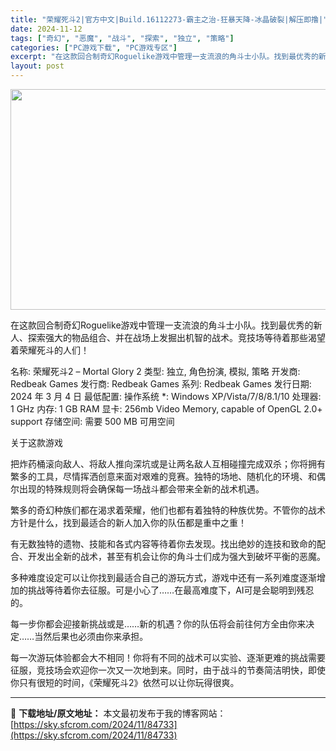 ```yaml
---
title: "荣耀死斗2|官方中文|Build.16112273-霸主之治-狂暴天降-冰晶破裂|解压即撸|"
date: 2024-11-12
tags: ["奇幻", "恶魔", "战斗", "探索", "独立", "策略"]
categories: ["PC游戏下载", "PC游戏专区"]
excerpt: "在这款回合制奇幻Roguelike游戏中管理一支流浪的角斗士小队。找到最优秀的新人、探索强大的物品组合、并在战场上发掘出机智的战术。竞技场等待着那些渴望着荣耀死斗的人们！ 名称: 荣耀死斗2 – Mortal Glory 2 类型: 独立, 角色扮演, 模拟, 策略 开发商: Redbeak Gam&hellip;"
layout: post
---
```


<img class="aligncenter size-full wp-image-84722" src="https://sky.sfcrom.com/wp-content/uploads/2024/11/2024111211333479.webp" alt="" width="616" height="353" />

在这款回合制奇幻Roguelike游戏中管理一支流浪的角斗士小队。找到最优秀的新人、探索强大的物品组合、并在战场上发掘出机智的战术。竞技场等待着那些渴望着荣耀死斗的人们！

名称: 荣耀死斗2 – Mortal Glory 2
类型: 独立, 角色扮演, 模拟, 策略
开发商: Redbeak Games
发行商: Redbeak Games
系列: Redbeak Games
发行日期: 2024 年 3 月 4 日
最低配置:
操作系统 *: Windows XP/Vista/7/8/8.1/10
处理器: 1 GHz
内存: 1 GB RAM
显卡: 256mb Video Memory, capable of OpenGL 2.0+ support
存储空间: 需要 500 MB 可用空间

关于这款游戏

把炸药桶滚向敌人、将敌人推向深坑或是让两名敌人互相碰撞完成双杀；你将拥有繁多的工具，尽情挥洒创意来面对艰难的竞赛。独特的场地、随机化的环境、和偶尔出现的特殊规则将会确保每一场战斗都会带来全新的战术机遇。

繁多的奇幻种族们都在渴求着荣耀，他们也都有着独特的种族优势。不管你的战术方针是什么，找到最适合的新人加入你的队伍都是重中之重！

有无数独特的遗物、技能和各式内容等待着你去发现。找出绝妙的连技和致命的配合、开发出全新的战术，甚至有机会让你的角斗士们成为强大到破坏平衡的恶魔。

多种难度设定可以让你找到最适合自己的游玩方式，游戏中还有一系列难度逐渐增加的挑战等待着你去征服。可是小心了……在最高难度下，AI可是会聪明到残忍的。

每一步你都会迎接新挑战或是……新的机遇？你的队伍将会前往何方全由你来决定……当然后果也必须由你来承担。

每一次游玩体验都会大不相同！你将有不同的战术可以实验、逐渐更难的挑战需要征服，竞技场会欢迎你一次又一次地到来。同时，由于战斗的节奏简洁明快，即使你只有很短的时间，《荣耀死斗2》依然可以让你玩得很爽。

---
📖 **下载地址/原文地址：** 本文最初发布于我的博客网站：[https://sky.sfcrom.com/2024/11/84733](https://sky.sfcrom.com/2024/11/84733)
